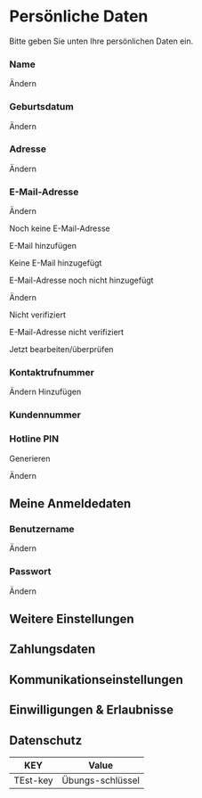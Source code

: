 
# Persönliche Daten
Bitte geben Sie unten Ihre persönlichen Daten ein.

### Name
Ändern

### Geburtsdatum
Ändern

### Adresse
Ändern

### E-Mail-Adresse
Ändern

Noch keine E-Mail-Adresse

E-Mail hinzufügen

Keine E-Mail hinzugefügt

E-Mail-Adresse noch nicht hinzugefügt

Ändern

Nicht verifiziert

E-Mail-Adresse nicht verifiziert

Jetzt bearbeiten/überprüfen


### Kontaktrufnummer

Ändern
Hinzufügen

### Kundennummer


### Hotline PIN 

Generieren 

Ändern


## Meine Anmeldedaten

### Benutzername

Ändern


### Passwort

Ändern

## Weitere Einstellungen
## Zahlungsdaten
## Kommunikationseinstellungen
## Einwilligungen & Erlaubnisse
## Datenschutz

| KEY | Value |
| ------------- | ------------- |
| TEst-key | Übungs-schlüssel |
